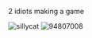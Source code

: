 2 idiots making a game


![sillycat](https://github.com/Dm0z/2Dgame/assets/106503064/9889d6a4-c428-4819-999f-cb92a88f5987) ![94807008](https://github.com/Dm0z/2Dgame/assets/106503064/5017022b-7489-44ec-a571-863b8bc3c646)

